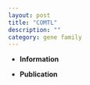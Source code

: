 ```yaml
---
layout: post
title: "COMTL"
description: ""
category: gene family
---
```


* **Information**  

* **Publication**  


